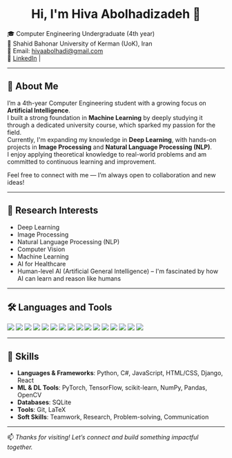 <h1 align="center">Hi, I'm Hiva Abolhadizadeh 👋</h1>

🎓 Computer Engineering Undergraduate (4th year)  
📍 Shahid Bahonar University of Kerman (UoK), Iran  
📧 Email: hivaabolhadi@gmail.com  
🔗 [LinkedIn](https://www.linkedin.com/in/hivaabolhadizade) |

---

## 🧠 About Me

I’m a 4th-year Computer Engineering student with a growing focus on **Artificial Intelligence**.  
I built a strong foundation in **Machine Learning** by deeply studying it through a dedicated university course, which sparked my passion for the field.  
Currently, I'm expanding my knowledge in **Deep Learning**, with hands-on projects in **Image Processing** and **Natural Language Processing (NLP)**.  
I enjoy applying theoretical knowledge to real-world problems and am committed to continuous learning and improvement.  
  
Feel free to connect with me — I’m always open to collaboration and new ideas!

---

## 🔬 Research Interests

- Deep Learning  
- Image Processing  
- Natural Language Processing (NLP)  
- Computer Vision  
- Machine Learning  
- AI for Healthcare  
- Human-level AI (Artificial General Intelligence) – I'm fascinated by how AI can learn and reason like humans

---

## 🛠️ Languages and Tools

<p>
  <img src="https://img.shields.io/badge/Python-3776AB?style=for-the-badge&logo=python&logoColor=white"/>
  <img src="https://img.shields.io/badge/C%23-239120?style=for-the-badge&logo=c-sharp&logoColor=white"/>
  <img src="https://img.shields.io/badge/JavaScript-F7DF1E?style=for-the-badge&logo=javascript&logoColor=black"/>
  <img src="https://img.shields.io/badge/React-61DAFB?style=for-the-badge&logo=react&logoColor=black"/>
  <img src="https://img.shields.io/badge/HTML5-E34F26?style=for-the-badge&logo=html5&logoColor=white"/>
  <img src="https://img.shields.io/badge/CSS3-1572B6?style=for-the-badge&logo=css3&logoColor=white"/>
  <img src="https://img.shields.io/badge/Django-092E20?style=for-the-badge&logo=django&logoColor=white"/>
  <img src="https://img.shields.io/badge/PyTorch-EE4C2C?style=for-the-badge&logo=pytorch&logoColor=white"/>
  <img src="https://img.shields.io/badge/TensorFlow-FF6F00?style=for-the-badge&logo=tensorflow&logoColor=white"/>
  <img src="https://img.shields.io/badge/scikit--learn-F7931E?style=for-the-badge&logo=scikit-learn&logoColor=white"/>
  <img src="https://img.shields.io/badge/OpenCV-5C3EE8?style=for-the-badge&logo=opencv&logoColor=white"/>
  <img src="https://img.shields.io/badge/Numpy-013243?style=for-the-badge&logo=numpy&logoColor=white"/>
  <img src="https://img.shields.io/badge/Pandas-150458?style=for-the-badge&logo=pandas&logoColor=white"/>
  <img src="https://img.shields.io/badge/SQLite-003B57?style=for-the-badge&logo=sqlite&logoColor=white"/>
  <img src="https://img.shields.io/badge/Git-F05032?style=for-the-badge&logo=git&logoColor=white"/>
  <img src="https://img.shields.io/badge/LaTeX-008080?style=for-the-badge&logo=latex&logoColor=white"/>
</p>

---

## 🧰 Skills

- **Languages & Frameworks**: Python, C#, JavaScript, HTML/CSS, Django, React  
- **ML & DL Tools**: PyTorch, TensorFlow, scikit-learn, NumPy, Pandas, OpenCV  
- **Databases**: SQLite  
- **Tools**: Git, LaTeX  
- **Soft Skills**: Teamwork, Research, Problem-solving, Communication

---

📫 *Thanks for visiting! Let’s connect and build something impactful together.*
